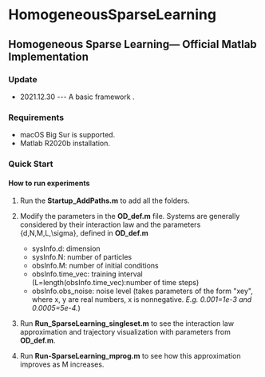 # HomogeneousSparseLearning

## Homogeneous Sparse Learning&mdash; Official Matlab Implementation

### Update

- 2021.12.30 ---  A basic framework .

### Requirements

* macOS Big Sur is supported. 
* Matlab R2020b installation. 

### Quick Start

#### How to run experiments 

1. Run the **Startup_AddPaths.m** to add all the folders.

2. Modify the parameters in the **OD_def.m** file.
   Systems are generally considered by their interaction law and the parameters {d,N,M,L,\sigma}, defined in **OD_def.m**
      * sysInfo.d:            dimension
      * sysInfo.N:            number of particles
      * obsInfo.M:            number of initial conditions
      * obsInfo.time_vec:     training interval (L=length(obsInfo.time_vec):number of time steps)
      * obsInfo.obs_noise:    noise level (takes parameters of the form "xey", where x, y are real numbers, x is nonnegative.  *E.g. 0.001=1e-3 and 0.0005=5e-4.*)
   
3. Run **Run_SparseLearning_singleset.m** to see the interaction law approximation and trajectory visualization with parameters from **OD_def.m**.

4. Run **Run-SparseLearning_mprog.m** to see how this approximation improves as M increases.

